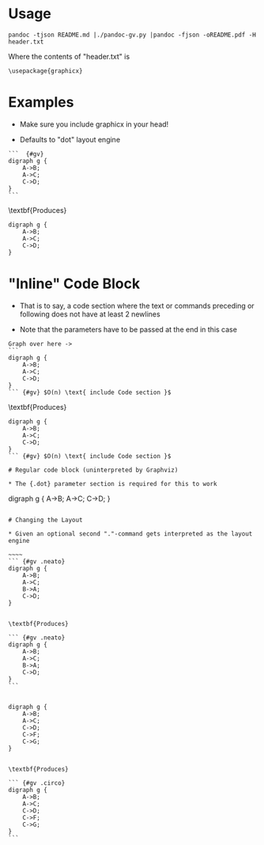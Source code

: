 # Usage

    pandoc -tjson README.md |./pandoc-gv.py |pandoc -fjson -oREADME.pdf -H header.txt

Where the contents of "header.txt" is

    \usepackage{graphicx}

# Examples

* Make sure you include graphicx in your head!

* Defaults to "dot" layout engine

~~~~
```  {#gv}
digraph g {
	A->B;
	A->C;
	C->D;
}
```
~~~~

\textbf{Produces}

```  {#gv}
digraph g {
	A->B;
	A->C;
	C->D;
}
```

# "Inline" Code Block

* That is to say, a code section where the text or commands preceding or following does not have at least 2 newlines

* Note that the parameters have to be passed at the end in this case

~~~~
Graph over here -> 
``` 
digraph g {
	A->B;
	A->C;
	C->D;
}
``` {#gv} $O(n) \text{ include Code section }$
~~~~

\textbf{Produces}

``` 
digraph g {
	A->B;
	A->C;
	C->D;
}
``` {#gv} $O(n) \text{ include Code section }$

# Regular code block (uninterpreted by Graphviz)

* The {.dot} parameter section is required for this to work

```
digraph g {
	A->B;
	A->C;
	C->D;
}
```

# Changing the Layout

* Given an optional second "."-command gets interpreted as the layout engine

~~~~
``` {#gv .neato}
digraph g {
	A->B;
	A->C;
	B->A;
	C->D;
}
```
~~~~

\textbf{Produces}

``` {#gv .neato}
digraph g {
	A->B;
	A->C;
	B->A;
	C->D;
}
```


~~~~
``` {#gv .circo}
digraph g {
	A->B;
	A->C;
	C->D;
	C->F;
	C->G;
}
```
~~~~

\textbf{Produces}

``` {#gv .circo}
digraph g {
	A->B;
	A->C;
	C->D;
	C->F;
	C->G;
}
```
